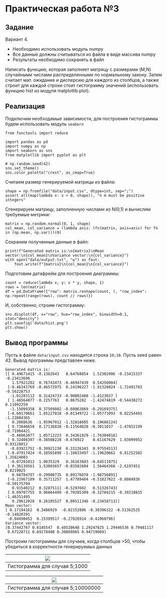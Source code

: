# Практическая работа №3

## Задание
Вариант 4.

 - Необходимо использовать модуль numpy
 - Все данные должны считываться из файла в виде массива numpy
 - Результаты необходимо сохранять в файл

Написать функцию, которая заполняет матрицу с размерами (M,N) случайными числами распределенными по нормальному закону. 
Затем считает мат. ожидание и дисперсию для каждого из столбцов, 
а также строит для каждой строки стоит гистограмму значений 
(использовать функцию hist из модуля matplotlib.plot).


## Реализация

Подключим необходимые зависимости, для построения гистограммы будем использовать модуль `seaborn`
```python3
from functools import reduce

import pandas as pd
import numpy as np
import seaborn as sns
from matplotlib import pyplot as plt

# np.random.seed(42)
sns.set_theme()
sns.color_palette("crest", as_cmap=True)
```
Считаем размер генерируемой матрицы из файла:
```python3
shape = np.fromfile("data/input.csv", dtype=int, sep=";")
assert all(map(lambda x: x > 0, shape)), "n m must be positive integers"
```

Сгенерируем матрицу, заполненную числами из N(0,1) и вычислим требуемые метрики:
```python3
matrix = np.random.normal(0, 1, shape)
col_mean, col_variance = (lambda axis: (fn(matrix, axis=axis) for fn in (np.mean, np.var)))(0)
```

Сохраним полученные данные в файл:
```python3
print(f"Generated matrix is:\n{matrix}\nMean vector:\n{col_mean}\nVariance vector:\n{col_variance}")
with open("data/output.txt", "w") as fout:
    fout.write(f"{matrix}\n{col_mean}\n{col_variance}")
```

Подготовим датафрейм для построения диаграммы:
```python3
count = reduce(lambda x, y: x * y, shape, 1)
rows = len(matrix)
df = pd.DataFrame({"row": matrix.reshape(count, ), "row_index": np.repeat(range(rows), count // rows)})
```

И, собственно, строим гистограмму:
```python3
sns.displot(df, x="row", hue="row_index", binwidth=0.1, stat="density")
plt.savefig('data/hist.png')
plt.show()
```

## Вывод программы

Пусть в файле `data/input.csv` находится строка `10;10`. Пусть seed равен 42.
Вывод программы представлен ниже.
```
Generated matrix is:
[[ 0.49671415 -0.1382643   0.64768854  1.52302986 -0.23415337 -0.23413696
   1.57921282  0.76743473 -0.46947439  0.54256004]
 [-0.46341769 -0.46572975  0.24196227 -1.91328024 -1.72491783 -0.56228753
  -1.01283112  0.31424733 -0.90802408 -1.4123037 ]
 [ 1.46564877 -0.2257763   0.0675282  -1.42474819 -0.54438272  0.11092259
  -1.15099358  0.37569802 -0.60063869 -0.29169375]
 [-0.60170661  1.85227818 -0.01349722 -1.05771093  0.82254491 -1.22084365
   0.2088636  -1.95967012 -1.32818605  0.19686124]
 [ 0.73846658  0.17136828 -0.11564828 -0.3011037  -1.47852199 -0.71984421
  -0.46063877  1.05712223  0.34361829 -1.76304016]
 [ 0.32408397 -0.38508228 -0.676922    0.61167629  1.03099952  0.93128012
  -0.83921752 -0.30921238  0.33126343  0.97554513]
 [-0.47917424 -0.18565898 -1.10633497 -1.19620662  0.81252582  1.35624003
  -0.07201012  1.0035329   0.36163603 -0.64511975]
 [ 0.36139561  1.53803657 -0.03582604  1.56464366 -2.6197451   0.8219025
   0.08704707 -0.29900735  0.09176078 -1.98756891]
 [-0.21967189  0.35711257  1.47789404 -0.51827022 -0.8084936  -0.50175704
   0.91540212  0.32875111 -0.5297602   0.51326743]
 [ 0.09707755  0.96864499 -0.70205309 -0.32766215 -0.39210815 -1.46351495
   0.29612028  0.26105527  0.00511346 -0.23458713]]
Mean vector:
[ 0.17194162  0.3486929  -0.02152086 -0.30396322 -0.51362525 -0.14820391
 -0.04490452  0.15399517 -0.27026914 -0.41060796]
Variance vector:
[0.37442767 0.6145547  0.48520648 1.29247825 1.29446536 0.79481117
 0.67228711 0.69178488 0.30869865 0.94719069]
```

Построим гистограммы для случаев, когда столбцов >50, чтобы убедиться в корректности генерируемых данных

| ![](https://imgur.com/ICkTDJh.png) |
|:---:|
| Гистограмма для случая 5;1000 |

| ![](https://imgur.com/OE5RTZi.png) |
|:---:|
| Гистограмма для случая 5;10000000 |

